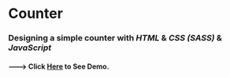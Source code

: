 # Counter

### Designing a simple counter with *HTML* & *CSS (SASS)* & *JavaScript*

#### --->  Click [Here]() to See Demo.
